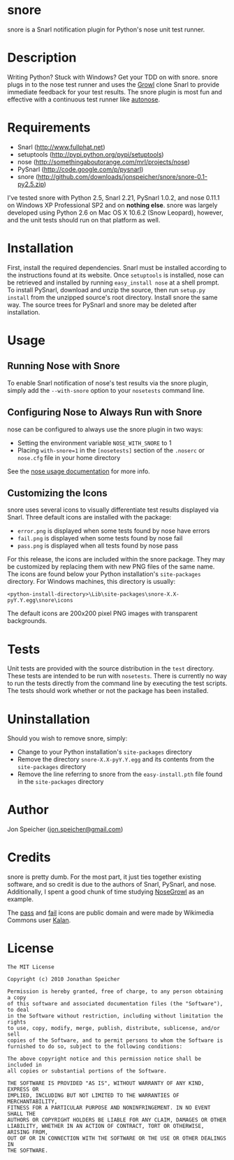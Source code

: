 snore
=====

snore is a Snarl notification plugin for Python's nose unit test runner.

Description
===========

Writing Python?  Stuck with Windows?  Get your TDD on with snore.  snore plugs in to the nose test runner and uses the [Growl](http://growl.info) clone Snarl to provide immediate feedback for your test results.  The snore plugin is most fun and effective with a continuous test runner like [autonose](http://github.com/gfxmonk/autonose).

Requirements
============

* Snarl (http://www.fullphat.net)
* setuptools (http://pypi.python.org/pypi/setuptools)
* nose (http://somethingaboutorange.com/mrl/projects/nose)
* PySnarl (http://code.google.com/p/pysnarl)
* snore (http://github.com/downloads/jonspeicher/snore/snore-0.1-py2.5.zip)

I've tested snore with Python 2.5, Snarl 2.21, PySnarl 1.0.2, and nose 0.11.1 on Windows XP Professional SP2 and on **nothing else**.  snore was largely developed using Python 2.6 on Mac OS X 10.6.2 (Snow Leopard), however, and the unit tests should run on that platform as well.

Installation
============

First, install the required dependencies.  Snarl must be installed according to the instructions found at its website.  Once `setuptools` is installed, nose can be retrieved and installed by running `easy_install nose` at a shell prompt.  To install PySnarl, download and unzip the source, then run `setup.py install` from the unzipped source's root directory.  Install snore the same way.  The source trees for PySnarl and snore may be deleted after installation.

Usage
=====

Running Nose with Snore
-----------------------

To enable Snarl notification of nose's test results via the snore plugin, simply add the `--with-snore` option to your `nosetests` command line.

Configuring Nose to Always Run with Snore
-----------------------------------------

nose can be configured to always use the snore plugin in two ways:

* Setting the environment variable `NOSE_WITH_SNORE` to 1 
* Placing `with-snore=1` in the `[nosetests]` section of the `.noserc` or `nose.cfg` file in your home directory

See the [nose usage documentation](http://somethingaboutorange.com/mrl/projects/nose/0.11.1/usage.html) for more info.

Customizing the Icons
---------------------

snore uses several icons to visually differentiate test results displayed via Snarl.  Three default icons are installed with the package:

* `error.png` is displayed when some tests found by nose have errors
* `fail.png` is displayed when some tests found by nose fail
* `pass.png` is displayed when all tests found by nose pass

For this release, the icons are included within the snore package.  They may be customized by replacing them with new PNG files of the same name.  The icons are found below your Python installation's `site-packages` directory.  For Windows machines, this directory is usually:  

    <python-install-directory>\Lib\site-packages\snore-X.X-pyY.Y.egg\snore\icons

The default icons are 200x200 pixel PNG images with transparent backgrounds.

Tests
=====

Unit tests are provided with the source distribution in the `test` directory.  These tests are intended to be run with `nosetests`.  There is currently no way to run the tests directly from the command line by executing the test scripts.  The tests should work whether or not the package has been installed.

Uninstallation
==============

Should you wish to remove snore, simply:

* Change to your Python installation's `site-packages` directory
* Remove the directory `snore-X.X-pyY.Y.egg` and its contents from the `site-packages` directory
* Remove the line referring to snore from the `easy-install.pth` file found in the `site-packages` directory

Author
======

Jon Speicher ([jon.speicher@gmail.com](mailto:jon.speicher@gmail.com))

Credits
=======

snore is pretty dumb.  For the most part, it just ties together existing software, and so credit is due to the authors of Snarl, PySnarl, and nose.  Additionally, I spent a good chunk of time studying [NoseGrowl](http://www.assembla.com/wiki/show/nosegrowl) as an example.

The [pass](http://commons.wikimedia.org/wiki/File:Support-filled.svg) and [fail](http://commons.wikimedia.org/wiki/File:Oppose-filled.svg) icons are public domain and were made by Wikimedia Commons user [Kalan](http://commons.wikimedia.org/wiki/User:Kalan).

License
=======

    The MIT License

    Copyright (c) 2010 Jonathan Speicher

    Permission is hereby granted, free of charge, to any person obtaining a copy
    of this software and associated documentation files (the "Software"), to deal
    in the Software without restriction, including without limitation the rights
    to use, copy, modify, merge, publish, distribute, sublicense, and/or sell
    copies of the Software, and to permit persons to whom the Software is
    furnished to do so, subject to the following conditions:

    The above copyright notice and this permission notice shall be included in
    all copies or substantial portions of the Software.

    THE SOFTWARE IS PROVIDED "AS IS", WITHOUT WARRANTY OF ANY KIND, EXPRESS OR
    IMPLIED, INCLUDING BUT NOT LIMITED TO THE WARRANTIES OF MERCHANTABILITY,
    FITNESS FOR A PARTICULAR PURPOSE AND NONINFRINGEMENT. IN NO EVENT SHALL THE
    AUTHORS OR COPYRIGHT HOLDERS BE LIABLE FOR ANY CLAIM, DAMAGES OR OTHER
    LIABILITY, WHETHER IN AN ACTION OF CONTRACT, TORT OR OTHERWISE, ARISING FROM,
    OUT OF OR IN CONNECTION WITH THE SOFTWARE OR THE USE OR OTHER DEALINGS IN
    THE SOFTWARE.